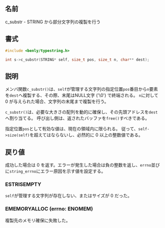 ## 名前

c_substr - STRING から部分文字列の複製を行う

## 書式

```c
#include <benly/typestring.h>

int s->c_substr(STRING* self, size_t pos, size_t n, char** dest);
```

## 説明

メンバ関数`c_substr()`は、`self`が管理する文字列の指定位置`pos`番目から`n`要素を`dest`へ複製する、その際、末尾はNULL文字 ('\0') で終端される。
`n`に対して 0 が与えられた場合、文字列の末尾まで複製を行う。

`c_substr()`は、必要な大きさの配列を動的に確保し、その先頭アドレスを`dest`へ割り当てる。
呼び出し側は、返されたバッファを`free()`すべきである。

指定位置`pos`として有効な値は、現在の領域内に限られる。
従って、`self->size(self)`を超えてはならないし、必然的に 0 以上の整数値である。

## 戻り値

成功した場合は 0 を返す。エラーが発生した場合は負の整数を返し、`errno`並びに`string_errno`にエラー原因を示す値を設定する。

### ESTRISEMPTY

`self`が管理する文字列が存在しない、またはサイズが 0 だった。

### EMEMORYALLOC (errno: ENOMEM)

複製先のメモリ確保に失敗した。
